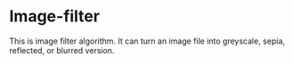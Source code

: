 # Image-filter
This is image filter algorithm. It can turn an image file into greyscale, sepia, reflected, or blurred version.
